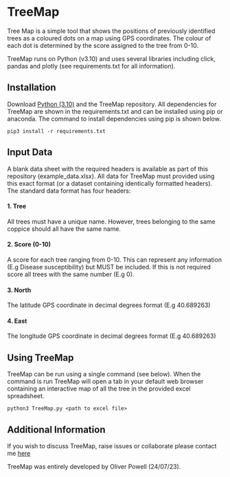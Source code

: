 # TreeMap
Tree Map is a simple tool that shows the positions of previously identified trees as a coloured dots on a map using GPS coordinates. The colour of each dot is determined by the score assigned to the tree from 0-10.

TreeMap runs on Python (v3.10) and uses several libraries including click, pandas and plotly (see requirements.txt for all information).

## Installation
Download [Python (3.10)](https://www.python.org/downloads/release/python-3109/) and the TreeMap repository. All dependencies for TreeMap are shown in the requirements.txt and can be installed using pip or anaconda. The command to install dependencies using pip is shown below.

    pip3 install -r requirements.txt

## Input Data

A blank data sheet with the required headers is available as part of this repository (example_data.xlsx). All data for TreeMap must provided using this exact format (or a dataset containing identically formatted headers). The standard data format has four headers:

#### 1. Tree
All trees must have a unique name. However, trees belonging to the same coppice should all have the same name.

#### 2. Score (0-10)
A score for each tree ranging from 0-10. This can represent any information (E.g Disease susceptibility) but MUST be included. If this is not required score all trees with the same number (E.g 0).

#### 3. North
The latitude GPS coordinate in decimal degrees format (E.g 40.689263)

#### 4. East
The longitude GPS coordinate in decimal degrees format (E.g 40.689263)

## Using TreeMap

TreeMap can be run using a single command (see below). When the command is run TreeMap will open a tab in your default web browser containing an interactive map of all the tree in the provided excel spreadsheet.

    python3 TreeMap.py <path to excel file>

## Additional Information

If you wish to discuss TreeMap, raise issues or collaborate please contact me [here](mailto:treemap@oliverpowell.com)

TreeMap was entirely developed by Oliver Powell (24/07/23).